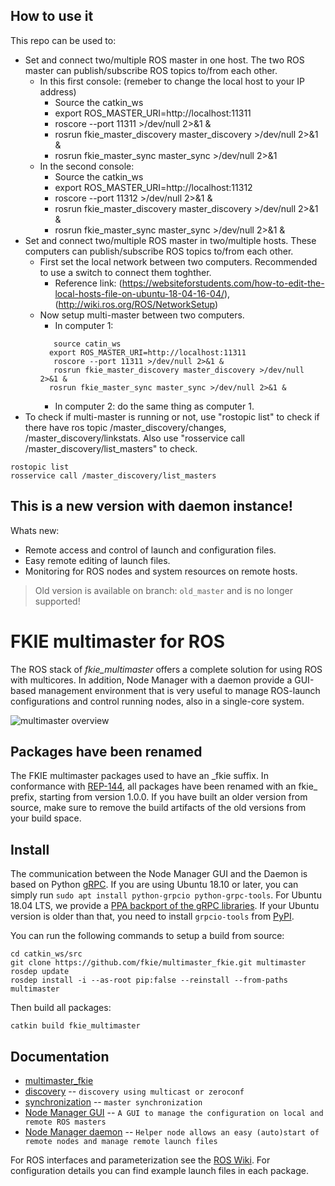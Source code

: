 ## How to use it
This repo can be used to:
  * Set and connect two/multiple ROS master in one host. The two ROS master can publish/subscribe ROS topics to/from each other.
    * In this first console: (remeber to change the local host to your IP address)
      * Source the catkin_ws
      * export ROS_MASTER_URI=http://localhost:11311 
      * roscore --port 11311 >/dev/null 2>&1 &
      * rosrun fkie_master_discovery master_discovery >/dev/null 2>&1 &
      * rosrun fkie_master_sync master_sync >/dev/null 2>&1 
    * In the second console:
      * Source the catkin_ws
      * export ROS_MASTER_URI=http://localhost:11312
      * roscore --port 11312 >/dev/null 2>&1 &
      * rosrun fkie_master_discovery master_discovery >/dev/null 2>&1 &
      * rosrun fkie_master_sync master_sync >/dev/null 2>&1 &
  * Set and connect two/multiple ROS master in two/multiple hosts. These computers can publish/subscribe ROS topics to/from each other.
    * First set the local network between two computers. Recommended to use a switch to connect them toghther. 
      * Reference link: (https://websiteforstudents.com/how-to-edit-the-local-hosts-file-on-ubuntu-18-04-16-04/), (http://wiki.ros.org/ROS/NetworkSetup)
    * Now setup multi-master between two computers. 
      * In computer 1: 
      ```
         source catin_ws
        export ROS_MASTER_URI=http://localhost:11311 
         roscore --port 11311 >/dev/null 2>&1 &
         rosrun fkie_master_discovery master_discovery >/dev/null 2>&1 &
        rosrun fkie_master_sync master_sync >/dev/null 2>&1 &
      ```
      * In computer 2: do the same thing as computer 1.
  * To check if multi-master is running or not, use "rostopic list" to check if there have ros topic /master_discovery/changes, /master_discovery/linkstats. Also use "rosservice call /master_discovery/list_masters" to check.
 ```
rostopic list 
rosservice call /master_discovery/list_masters
```

## This is a new version with daemon instance!
Whats new:

 * Remote access and control of launch and configuration files.
 * Easy remote editing of launch files.
 * Monitoring for ROS nodes and system resources on remote hosts.

> Old version is available on branch: `old_master` and is no longer supported!

# FKIE multimaster for ROS

The ROS stack of *fkie_multimaster* offers a complete solution for using ROS with multicores.
In addition, Node Manager with a daemon provide a GUI-based management environment that is very useful to manage ROS-launch configurations and control running nodes, also in a single-core system.

![multimaster overview](multimaster_overview.png)

## Packages have been renamed

The FKIE multimaster packages used to have an \_fkie suffix. In conformance with [REP-144](http://www.ros.org/reps/rep-0144.html), all packages have been renamed with an fkie\_ prefix, starting from version 1.0.0.
If you have built an older version from source, make sure to remove the build artifacts of the old versions from your build space.

## Install

The communication between the Node Manager GUI and the Daemon is based on Python [gRPC](https://grpc.io/). If you are using Ubuntu 18.10 or later, you can simply run `sudo apt install python-grpcio python-grpc-tools`. For Ubuntu 18.04 LTS, we provide a [PPA backport of the gRPC libraries](https://launchpad.net/~roehling/+archive/ubuntu/grpc). If your Ubuntu version is older than that, you need to install `grpcio-tools` from [PyPI](https://pypi.org/project/grpcio-tools/).

You can run the following commands to setup a build from source:

```
cd catkin_ws/src
git clone https://github.com/fkie/multimaster_fkie.git multimaster
rosdep update
rosdep install -i --as-root pip:false --reinstall --from-paths multimaster
```

Then build all packages:
```
catkin build fkie_multimaster
```

## Documentation

* [multimaster\_fkie](http://fkie.github.io/multimaster_fkie)
* [discovery](http://fkie.github.io/multimaster_fkie/master_discovery.html) -- `discovery using multicast or zeroconf`
* [synchronization](http://fkie.github.io/multimaster_fkie/master_sync.html) -- `master synchronization`
* [Node Manager GUI](http://fkie.github.io/multimaster_fkie/node_manager.html) -- `A GUI to manage the configuration on local and remote ROS masters`
* [Node Manager daemon](http://fkie.github.io/multimaster_fkie/node_manager_daemon.html) -- `Helper node allows an easy (auto)start of remote nodes and manage remote launch files`

For ROS interfaces and parameterization see the [ROS Wiki](http://www.ros.org/wiki/multimaster_fkie). For configuration details you can find example launch files in each package.

